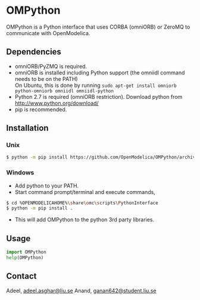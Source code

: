 # OMPython

OMPython is a Python interface that uses CORBA (omniORB) or ZeroMQ to communicate with OpenModelica.

## Dependencies

- omniORB/PyZMQ is required.
- omniORB is installed including Python support (the omniidl command needs to be on the PATH)  
  On Ubuntu, this is done by running `sudo apt-get install omniorb python-omniorb omniidl omniidl-python`
- Python 2.7 is required (omniORB restriction). Download python from http://www.python.org/download/
- pip is recommended.

## Installation

### Unix
```bash
$ python -m pip install https://github.com/OpenModelica/OMPython/archive/master.zip
```

### Windows
- Add python to your PATH.
- Start command prompt/terminal and execute commands,
```bash
$ cd %OPENMODELICAHOME%\share\omc\scripts\PythonInterface
$ python -m pip install .
```
- This will add OMPython to the python 3rd party libraries.

## Usage

```python
import OMPython
help(OMPython)
```

## Contact
Adeel, adeel.asghar@liu.se
Anand, ganan642@student.liu.se
